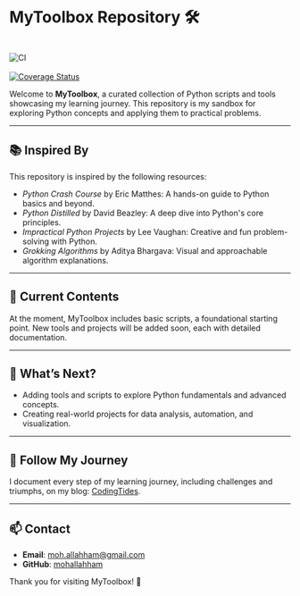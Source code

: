 # MyToolbox Repository 🛠️

<br>![CI](https://github.com/mohallahham/mytoolbox/actions/workflows/ci.yml/badge.svg) </br> <br>[![Coverage Status](https://coveralls.io/repos/github/mohallahham/mytoolbox/badge.svg?branch=main)](https://coveralls.io/github/mohallahham/mytoolbox?branch=main) </br>

Welcome to **MyToolbox**, a curated collection of Python scripts and tools showcasing my learning journey. This repository is my sandbox for exploring Python concepts and applying them to practical problems.

---

## 📚 Inspired By

This repository is inspired by the following resources:

- _Python Crash Course_ by Eric Matthes: A hands-on guide to Python basics and beyond.
- _Python Distilled_ by David Beazley: A deep dive into Python's core principles.
- _Impractical Python Projects_ by Lee Vaughan: Creative and fun problem-solving with Python.
- _Grokking Algorithms_ by Aditya Bhargava: Visual and approachable algorithm explanations.

---

## 🚧 Current Contents

At the moment, MyToolbox includes basic scripts, a foundational starting point. New tools and projects will be added soon, each with detailed documentation.

---

## 🚀 What’s Next?

- Adding tools and scripts to explore Python fundamentals and advanced concepts.
- Creating real-world projects for data analysis, automation, and visualization.

---

## 📝 Follow My Journey

I document every step of my learning journey, including challenges and triumphs, on my blog: [CodingTides](https://codingtides.com).

---

## 📫 Contact

- **Email**: [moh.allahham@gmail.com](mailto:moh.allahham@gmail.com)
- **GitHub**: [mohallahham](https://github.com/mohallahham)

Thank you for visiting MyToolbox! 🌟
